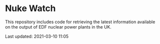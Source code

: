 # Nuke Watch

This repository includes code for retrieving the latest information available on the output of EDF nuclear power plants in the UK.

Last updated: 2021-03-10 11:05